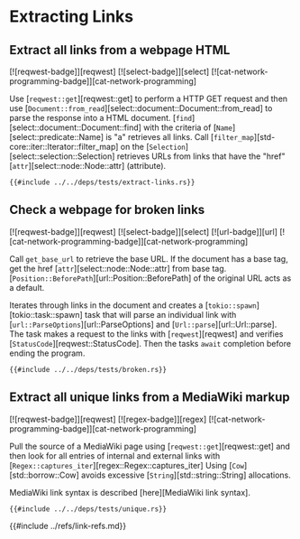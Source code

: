 # Extracting Links

## Extract all links from a webpage HTML

[![reqwest-badge]][reqwest]  [![select-badge]][select]  [![cat-network-programming-badge]][cat-network-programming]

Use [`reqwest::get`][reqwest::get] to perform a HTTP GET request and then use
[`Document::from_read`][select::document::Document::from_read] to parse the response into a HTML document.
[`find`][select::document::Document::find] with the criteria of [`Name`][select::predicate::Name] is "a" retrieves all links. Call [`filter_map`][std-core::iter::Iterator::filter_map] on the [`Selection`][select::selection::Selection] retrieves URLs from links that have the "href" [`attr`][select::node::Node::attr] (attribute).

```rust,editable,no_run
{{#include ../../deps/tests/extract-links.rs}}
```

## Check a webpage for broken links

[![reqwest-badge]][reqwest]  [![select-badge]][select]  [![url-badge]][url]  [![cat-network-programming-badge]][cat-network-programming]

Call `get_base_url` to retrieve the base URL. If the document has a base tag, get the href [`attr`][select::node::Node::attr] from base tag. [`Position::BeforePath`][url::Position::BeforePath] of the original URL acts as a default.

Iterates through links in the document and creates a [`tokio::spawn`][tokio::task::spawn] task that will parse an individual link with [`url::ParseOptions`][url::ParseOptions] and [`Url::parse`][url::Url::parse]. The task makes a request to the links with [`reqwest`][reqwest] and verifies
[`StatusCode`][reqwest::StatusCode]. Then the tasks `await` completion before ending the program.

```rust,editable,no_run
{{#include ../../deps/tests/broken.rs}}
```

## Extract all unique links from a MediaWiki markup

[![reqwest-badge]][reqwest]  [![regex-badge]][regex]  [![cat-network-programming-badge]][cat-network-programming]

Pull the source of a MediaWiki page using [`reqwest::get`][reqwest::get] and then look for all entries of internal and external links with
[`Regex::captures_iter`][regex::Regex::captures_iter] Using [`Cow`][std::borrow::Cow] avoids excessive [`String`][std::string::String] allocations.

MediaWiki link syntax is described [here][MediaWiki link syntax].

```rust,editable,no_run
{{#include ../../deps/tests/unique.rs}}
```

{{#include ../refs/link-refs.md}}
